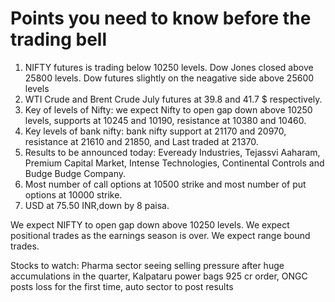 # Points you need to know before the trading bell

1. NIFTY futures is trading below 10250 levels. Dow Jones closed above 25800 levels. Dow futures slightly on the neagative side above 25600 levels
2. WTI Crude and Brent Crude July futures at 39.8 and 41.7 $ respectively.
3. Key of levels of Nifty: we expect Nifty to open gap down above 10250 levels, supports at 10245 and 10190, resistance at 10380 and 10460.
4. Key levels of bank nifty: bank nifty support at 21170 and 20970, resistance at 21610 and 21850, and Last traded at 21370.
5. Results to be announced today: Eveready Industries, Tejassvi Aaharam, Premium Capital Market, Intense Technologies, Continental Controls and Budge Budge Company.
6. Most number of call options at 10500 strike and most number of put options at 10000 strike.
7. USD at 75.50 INR,down by 8 paisa.

We expect NIFTY to open gap down above 10250 levels. We expect positional trades as the earnings season is over. We expect range bound trades.

Stocks to watch: Pharma sector seeing selling pressure after huge accumulations in the quarter, Kalpataru power bags 925 cr order, ONGC posts loss for the first time, auto sector to post results
